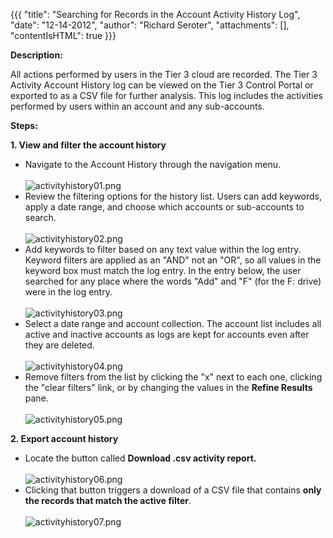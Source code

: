 {{{
  "title": "Searching for Records in the Account Activity History Log",
  "date": "12-14-2012",
  "author": "Richard Seroter",
  "attachments": [],
  "contentIsHTML": true
}}}

<p><strong>Description:</strong>
</p>
<p>All actions performed by users in the Tier 3 cloud are recorded. The Tier 3 Activity Account History log can be viewed on the Tier 3 Control Portal or exported to as a CSV file for further analysis. This log includes the activities performed by users
  within an account and any sub-accounts.</p>
<p><strong>Steps:&nbsp;</strong>
</p>
<div><strong>1. View and filter the account history</strong>
</div>
<ul>
  <li>Navigate to the Account History through the navigation menu.
    <br />
    <br /><img src="https://t3n.zendesk.com/attachments/token/es4mazclyeukhky/?name=activityhistory01.png" alt="activityhistory01.png" />
  </li>
  <li>Review the filtering options for the history list. Users can add keywords, apply a date range, and choose which accounts or sub-accounts to search.
    <br />
    <br /><img src="https://t3n.zendesk.com/attachments/token/qfpqln5eznmced7/?name=activityhistory02.png" alt="activityhistory02.png" />
  </li>
  <li>Add keywords to filter based on any text value within the log entry. Keyword filters are applied as an "AND" not an "OR", so all values in the keyword box must match the log entry. In the entry below, the user searched for any place where the words
    "Add" and "F" (for the F: drive) were in the log entry.
    <br />
    <br /><img src="https://t3n.zendesk.com/attachments/token/ggukzl3sw5rl0cx/?name=activityhistory03.png" alt="activityhistory03.png" />
  </li>
  <li>Select a date range and account collection. The account list includes all active and inactive accounts as logs are kept for accounts even after they are deleted.
    <br />
    <br /><img src="https://t3n.zendesk.com/attachments/token/8xjpgwjrox6l6ti/?name=activityhistory04.png" alt="activityhistory04.png" />
  </li>
  <li>Remove filters from the list by clicking the "x" next to each one, clicking the "clear filters" link, or by changing the values in the <strong>Refine Results </strong>pane.
    <br />
    <br /><img src="https://t3n.zendesk.com/attachments/token/uerwr7eaikzxyoo/?name=activityhistory05.png" alt="activityhistory05.png" />
  </li>
</ul>
<div><strong>2. Export account history</strong>
</div>
<ul>
  <li>Locate the button called <strong>Download .csv activity report.</strong>
    <br />
    <br /><img src="https://t3n.zendesk.com/attachments/token/v3yzcd9dkvtmekm/?name=activityhistory06.png" alt="activityhistory06.png" />
  </li>
  <li>Clicking that button triggers a download of a CSV file that contains <strong>only the records that match the active filter</strong>.&nbsp;
    <br />
    <br /><img src="https://t3n.zendesk.com/attachments/token/avop6ei9arjcin8/?name=activityhistory07.png" alt="activityhistory07.png" />
  </li>
</ul>